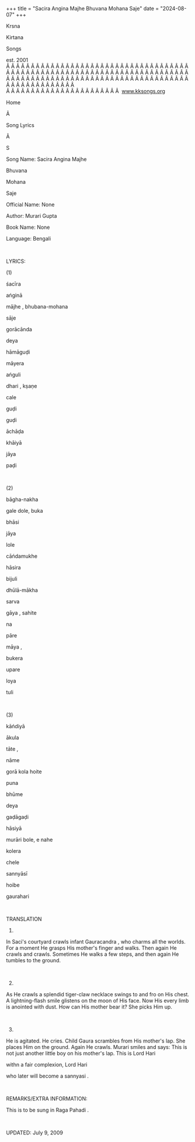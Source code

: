 +++ 
title = "Sacira Angina Majhe Bhuvana Mohana Saje"
date = "2024-08-07"
+++

Krsna
 
Kirtana
 
Songs

est. 2001
Â Â Â Â Â Â Â Â Â Â Â Â Â Â Â Â Â Â Â Â Â Â Â Â Â Â Â Â Â Â Â Â Â Â Â Â Â Â Â Â Â Â Â Â Â Â Â Â Â Â Â Â Â Â Â Â Â Â Â Â Â Â Â Â Â Â Â Â Â Â Â Â Â Â Â Â Â Â Â Â Â Â Â Â Â Â Â Â Â Â Â Â Â Â Â Â Â Â Â Â Â Â Â Â Â Â Â Â Â Â Â Â Â Â Â Â Â Â Â Â Â Â Â Â Â  
Â Â Â Â Â Â Â Â Â Â Â Â Â Â Â Â Â Â Â Â Â Â Â  
www.kksongs.org








Home


Ã 
 
Song Lyrics
 
Ã 
 
S


Song Name: 
Sacira
 Angina 
Majhe
 
Bhuvana
 
Mohana


Saje


Official Name: None


Author: 
Murari
 Gupta


Book Name: None


Language: 
Bengali


 


LYRICS:


(1)


śacīra
 
ańginā
 
mājhe
, 
bhubana-mohana
 
sāje


gorācānda


deya
 
hāmāguḍi


māyera
 
ańguli
 
dhari
, 
kṣaṇe
 
cale
 
guḍi
 
guḍi


āchāḍa
 
khāiyā
 
jāya


paḍi


 


(2)


bāgha-nakha

gale dole, 
buka
 
bhāsi
 
jāya
 
lole


cāńdamukhe


hāsira
 
bijuli


dhūlā-mākha
 
sarva
 
gāya
, 
sahite
 
na
 
pāre
 
māya
,


bukera
 
upare
 
loya
 
tuli


 


(3)


kāńdiyā
 
ākula
 
tāte
,

nāme
 
gorā
 kola 
hoite


puna
 
bhūme
 
deya
 
gaḍāgaḍi


hāsiyā
 
murāri
 bole, e 
nahe
 
kolera
 
chele


sannyāsī


hoibe
 
gaurahari


 


TRANSLATION


1)
In 
Saci's
 courtyard crawls infant 
Gauracandra
,
who charms all the worlds. For a moment He grasps His mother's finger and
walks. Then again He crawls and crawls. Sometimes He walks a few steps, and
then again He tumbles to the ground.


 


2)
As He crawls a splendid tiger-claw necklace swings to and fro on His chest. A
lightning-flash smile glistens on the moon of His face. Now His every limb is
anointed with dust. How can His mother bear it? She picks Him up.


 


3)
He is agitated. He cries. Child 
Gaura
 scrambles from
His mother's lap. She places Him on the ground. Again He crawls. 
Murari
 smiles and says: This is not just another little boy
on his mother's lap. This is Lord 
Hari
 
withn
 a fair complexion, Lord 
Hari

who later will become a 
sannyasi
.


 


REMARKS/EXTRA INFORMATION:


This
is to be sung in Raga 
Pahadi
.


 


UPDATED:
 July 9, 2009